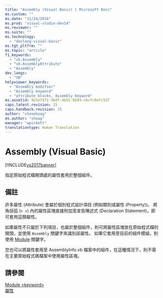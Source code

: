 ```yaml
---
title: "Assembly (Visual Basic) | Microsoft Docs"
ms.custom: ""
ms.date: "11/24/2016"
ms.prod: "visual-studio-dev14"
ms.reviewer: ""
ms.suite: ""
ms.technology: 
  - "devlang-visual-basic"
ms.tgt_pltfrm: ""
ms.topic: "article"
f1_keywords: 
  - "vb.Assembly"
  - "vb.AssemblyAttribute"
  - "Assembly"
dev_langs: 
  - "VB"
helpviewer_keywords: 
  - "Assembly modifier"
  - "Assembly keyword"
  - "attribute blocks, Assembly keyword"
ms.assetid: 925e7471-3bdf-4b51-bb93-cbcfc6efc52f
caps.latest.revision: 15
caps.handback.revision: 15
author: "stevehoag"
ms.author: "shoag"
manager: "wpickett"
translationtype: Human Translation
---
```

# Assembly (Visual Basic)
[!INCLUDE[vs2017banner](../../../csharp/includes/vs2017banner.md)]

指定原始程式檔開頭處的屬性套用於整個組件。  
  
## 備註  
 許多屬性 \(Attribute\) 會屬於個別程式設計項目 \(例如類別或屬性 \(Property\)\)。  將角括弧 \(`< >`\) 內的屬性區塊直接附加至宣告陳述式 \(Declaration Statement\)，即可套用這類屬性。  
  
 如果屬性不只屬於下列項目，也屬於整個組件，則可將屬性區塊放在原始程式檔的開頭，並使用 `Assembly` 關鍵字來識別該屬性。  如果它套用至目前的組件模組，則使用 [Module](../../../visual-basic/language-reference/modifiers/module-keyword.md) 關鍵字。  
  
 您也可以將屬性套用至 AssemblyInfo.vb 檔案中的組件，在這種情況下，則不需在主要原始程式碼檔案中使用屬性區塊。  
  
## 請參閱  
 [Module \<keyword\>](../../../visual-basic/language-reference/modifiers/module-keyword.md)   
 [屬性](../Topic/Attributes%20\(C%23%20and%20Visual%20Basic\).md)